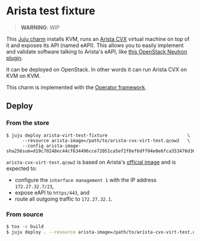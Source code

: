 # Arista test fixture

> **WARNING**: WIP

This [Juju charm](https://juju.is/docs) installs KVM, runs an
[Arista CVX](https://www.arista.com/en/cg-cv/cv-deploying-cvx) virtual machine
on top of it and exposes its API (named eAPI). This allows you to easily
implement and validate software talking to Arista's eAPI, like
[this OpenStack Neutron plugin](https://github.com/openstack-charmers/charm-neutron-arista/tree/master/src).

It can be deployed on OpenStack. In other words it can run Arista CVX on KVM on
KVM.

This charm is implemented with the
[Operator framework](https://github.com/canonical/operator).

## Deploy

### From the store

```
$ juju deploy arista-virt-test-fixture                              \
      --resource arista-image=/path/to/arista-cvx-virt-test.qcow2   \
      --config arista-image-sha256sum=d19c70248ec44cf634496cce72051ca5ef2f8ef6dff04e0e6fca353476d3654e
```

`arista-cvx-virt-test.qcow2` is based on Arista's
[official image](https://www.arista.com/en/cg-cv/cv-deploying-cvx) and is
expected to:

* configure the `interface management 1` with the IP address `172.27.32.7/23`,
* expose eAPI to `https/443`, and
* route all outgoing traffic to `172.27.32.1`.

### From source

```bash
$ tox -e build
$ juju deploy . --resource arista-image=/path/to/arista-cvx-virt-test.qcow2
```
